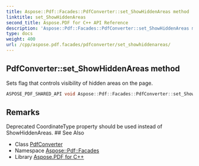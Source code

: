 ```yaml
---
title: Aspose::Pdf::Facades::PdfConverter::set_ShowHiddenAreas method
linktitle: set_ShowHiddenAreas
second_title: Aspose.PDF for C++ API Reference
description: 'Aspose::Pdf::Facades::PdfConverter::set_ShowHiddenAreas method. Sets flag that controls visibility of hidden areas on the page in C++.'
type: docs
weight: 400
url: /cpp/aspose.pdf.facades/pdfconverter/set_showhiddenareas/
---
```

## PdfConverter::set_ShowHiddenAreas method


Sets flag that controls visibility of hidden areas on the page.

```cpp
ASPOSE_PDF_SHARED_API void Aspose::Pdf::Facades::PdfConverter::set_ShowHiddenAreas(bool value)
```

## Remarks


<xrefsect id="deprecated_1_deprecated000049">
  <xreftitle>Deprecated</xreftitle>
  <xrefdescription>
    <para>CoordinateType property should be used instead of ShowHiddenAreas. </para>
  </xrefdescription>
</xrefsect>
## See Also

* Class [PdfConverter](../)
* Namespace [Aspose::Pdf::Facades](../../)
* Library [Aspose.PDF for C++](../../../)
